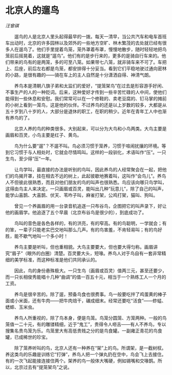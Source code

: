 # 北京人的遛鸟

*汪曾祺*

　　遛鸟的人是北京人里头起得最早的一拨。每天一清早，当公共汽车和电车首班车出动时，北京的许多园林以及郊外的一些地方空旷、林木繁茂的去处就已经有很多人在遛鸟了。他们手里提着鸟笼，笼外罩着布罩，慢慢地散步，随时轻轻地把鸟笼前后摇晃着，这就是“遛鸟”。他们有的是步行来的，更多的是骑自行车来的。他们带来的鸟有的是两笼，多的可至八笼。如果带七八笼，就非骑车来不可了。车把上、后座，前后左右都是鸟笼，都安排得十分妥当。看到它们平稳地驶过通向密林的小路，是很有趣的——骑在车上的主人自然是十分潇洒自得、神清气朗。

　　养鸟本是清朝八旗子弟和太监们的爱好，“提笼架鸟”在过去是形容游手好闲、不事生产的人的一种贬词。后来，这种爱好才传到一些辛苦忙碌的人中间，使他们能得到一些休息和安慰。我们常常可以在一个修鞋的、卖老豆腐的、钉马掌的摊前的小树上看到一笼鸟，这是他的伙伴。不过养鸟的还是以上岁数的较多，大都是从五十岁到八十岁的人，大部分是退休的职工，在职的稍少。近年在青年工人中也渐有养鸟的了。

　　北京人养的鸟的种类很多。大别起来，可以分为大鸟和小鸟两类。大鸟主要是画眉和百灵，小鸟主要是红子、黄鸟。

　　鸟为什么要“遛”？不遛不叫。鸟必须习惯于笼养，习惯于喧闹扰攘的环境。等到它习惯于与人相处时，它就会尽情鸣叫。这样的一段驯化，术语叫作“压”。一只生鸟，至少得“压”一年。

　　让鸟学叫，最直接的办法是听别的鸟叫，因此养鸟的人经常聚会在一起，把他们的鸟揭开罩，挂在相去不远的树上，此起彼歇地赛着叫，这叫作“会鸟儿”。养鸟人不但彼此很熟悉，而且对他们朋友的鸟的叫声也很熟悉。鸟应该向哪只鸟学叫，这得由鸟主人来决定。一只画眉或百灵，能叫出几种“玩意儿”，除了自己的叫声，能学山喜鹊、大喜鹊、伏天、苇咋子叫，麻雀打架，公鸡打架，猫叫、狗叫。

　　曾见一个养画眉的用一台录音机追逐一只布谷鸟，企图把它的叫声录下，好让他的画眉学。他追逐了五个早晨（北京布谷鸟是很少的），到底成功了。

　　鸟叫的音色是各色各样的，有的洪亮，有的窄高。有的鸟聪明，一学就会；有的笨，一辈子只能老实巴交地叫那么几声。有的鸟害羞，不肯轻易叫；有的鸟好胜，能不歇气地叫一个多小时！

　　养鸟主要是听叫，但也重相貌。大鸟主要要大，但也要大得匀称。画眉讲究“眉子”（眼外的白圈）清楚。百灵要大头，短喙。养鸟人对于鸟自有一套非常精细的美学标准，而这种标准是他们共同承认的。

　　因此，鸟的身份悬殊极大。一只生鸟（画眉或百灵）值两三元，甚至还要少，而一只长相俊秀能唱十几种“曲调”的值一百五十元，相当于一个熟练工人一个月的工资。

　　养鸟是很辛苦的。除了遛，预备鸟食也很费事。鸟一般要吃拌了鸡蛋黄的棒子面或小米面，还有牛肉——把牛肉焙干，碾成细末。经常还要吃“活食”——蚱蜢、蟋蟀、玉米虫。

　　养鸟人所重视的，除了鸟本身，便是鸟笼。鸟笼分圆笼、方笼两种。一般的鸟笼值一二十元，有的雕镂精细，近于“鬼工”，贵得令人咂舌——有人不养鸟，专以搜集名贵鸟笼为乐。鸟笼里大有高低贵贱之分的是鸟食罐。一副雍正青花的鸟食罐，已成稀世的珍宝。

　　除了笼养听叫的鸟，北京人还有一种养在“架”上的鸟。所谓架，是一截树杈。养这类鸟的乐趣是训练它“打弹”，养鸟人把一个弹丸扔在空中，鸟会飞上去接住。有的一次飞起能接连接住两个。架养的鸟一般体大嘴硬，例如锡嘴和交喙鹊。所以，北京过去有“提笼架鸟”之说。